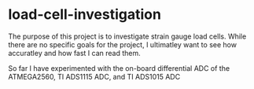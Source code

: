 # load-cell-investigation

The purpose of this project is to investigate strain gauge load cells. While there are no specific goals for the project, I ultimatley want to see how accuratley and how fast I can read them.

So far I have experimented with the on-board differential ADC of the ATMEGA2560, TI ADS1115 ADC, and TI ADS1015 ADC
